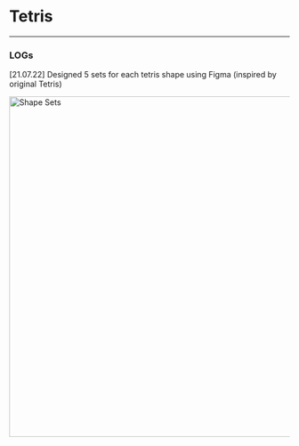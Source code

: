 # Tetris

---
### LOGs

[21.07.22] Designed 5 sets for each tetris shape using Figma (inspired by original Tetris)
<br>
 
 

<img width="612" alt="Shape Sets" src="https://user-images.githubusercontent.com/62790552/180104524-fff28e61-8f14-465e-b307-63cd7d8aef47.png">
